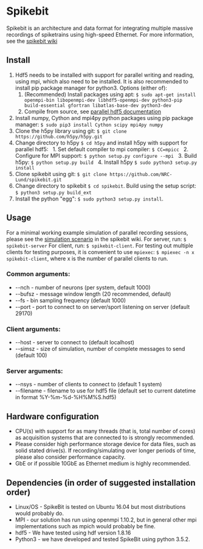 # Spikebit
Spikebit is an architecture and data format for integrating multiple massive recordings of spiketrains using high-speed Ethernet. For more information, see the [spikebit wiki](https://github.com/NRC-Lund/spikebit/wiki)

## Install
1. Hdf5 needs to be installed with support for parallel writing and reading, using mpi, which also need to be installed. It is also recommended to install pip package manager for python3. Options (either of):
   1. (Recommended) Install packages using apt: `$ sudo apt-get install openmpi-bin libopenmpi-dev libhdf5-openmpi-dev python3-pip build-essential gfortran libatlas-base-dev python3-dev`
   2. Compile from source, see [parallel hdf5 documentation](https://support.hdfgroup.org/HDF5/PHDF5/) 
2. Install numpy, Cython and mpi4py python packages using pip package manager: `$ sudo pip3 install Cython scipy mpi4py numpy`
3. Clone the h5py library using git: `$ git clone https://github.com/h5py/h5py.git`
4. Change directory to h5py `$ cd h5py` and install h5py with support for parallel hdf5:
   1. Set default compiler to mpi compiler: `$ CC=mpicc`
   2. Configure for MPI support: `$ python setup.py configure --mpi`
   3. Build h5py: `$ python setup.py build`
   4. Install h5py `$ sudo python3 setup.py install`
5. Clone spikebit using git: `$ git clone https://github.com/NRC-Lund/spikebit.git`
6. Change directory to spikebit `$ cd spikebit`. Build using the setup script: `$ python3 setup.py build_ext`
7. Install the python "egg": `$ sudo python3 setup.py install`.

## Usage
For a minimal working example simulation of parallel recording sessions, please see the [simulation scenario](https://github.com/NRC-Lund/spikebit/wiki/Simulation-scenario) in the spikebit wiki. 
For server, run: `$ spikebit-server`
For client, run: `$ spikebit-client`. For testing out multiple clients for testing purposes, it is convenient to use `mpiexec`: `$ mpiexec -n x spikebit-client`, where x is the number of parallel clients to run. 

### Common arguments: 
* --nch - number of neurons (per system, default 1000)
* --bufsz - message window length (20 recommended, default)
* --fs - bin sampling frequency (default 1000)
* --port - port to connect to on server/sport listening on server (default 29170)

### Client arguments:
* --host - server to connect to (default localhost)
* --simsz - size of simulation, number of complete messages to send (default 100)

### Server arguments:
* --nsys - number of clients to connect to (default 1 system)
* --filename - filename to use for hdf5 file (default set to current datetime in format %Y-%m-%d-%H%M%S.hdf5)

## Hardware configuration
- CPU(s) with support for as many threads (that is, total number of cores) as acquisition systems that are connected to is strongly recommended. 
- Please consider high performance storage device for data files, such as solid stated drive(s). If recording/simulating over longer periods of time, please also consider performance capacity. 
- GbE or if possible 10GbE as Ethernet medium is highly recommended.

## Dependencies (in order of suggested installation order)
- Linux/OS - SpikeBit is tested on Ubuntu 16.04 but most distributions would probably do.
- MPI - our solution has run using openmpi 1.10.2, but in general other mpi implementations such as mpich would probably be fine. 
- hdf5 -  We have tested using hdf version 1.8.16 
- Python3 - we have developed and tested SpikeBit using python 3.5.2.
